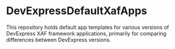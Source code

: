 # DevExpressDefaultXafApps
This repository holds default app templates for various versions of DevExpress XAF framework applications, primarily for comparing differences between DevExpress versions.
